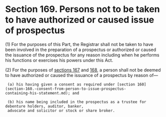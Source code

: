 # Section 169. Persons not to be taken to have authorized or caused issue of prospectus

\(1\) For the purposes of this Part, the Registrar shall not be taken to have been involved in the preparation of a prospectus or authorized or caused the issuance of the prospectus for any reason including when he performs his functions or exercises his powers under this Act.

\(2\) For the purposes of [sections 167](section-167.-civil-liability-for-misstatement-in-prospectus.md) and [168](section-168.-criminal-liability-for-misstatement-in-prospectus.md), a person shall not be deemed to have authorized or caused the issuance of a prospectus by reason of—

```text
 (a) his having given a consent as required under [section 160](section-160.-consent-from-person-to-issue-prospectus-          containing-his-statement.md); and

 (b) his name being included in the prospectus as a trustee for debenture holders, auditor, banker,  
 advocate and solicitor or stock or share broker.
```

